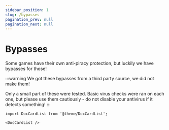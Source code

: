 ```yaml
---
sidebar_position: 1
slug: /bypasses
pagination_prev: null
pagination_next: null
---
```


# Bypasses
Some games have their own anti-piracy protection, but luckily we have bypasses for those!

:::warning
We got these bypasses from a third party source, we did not make them!

Only a small part of these were tested. Basic virus checks were ran on each one, but please use them cautiously - do not disable your antivirus if it detects something!
:::

```mdx-code-block
import DocCardList from '@theme/DocCardList';

<DocCardList />
```
